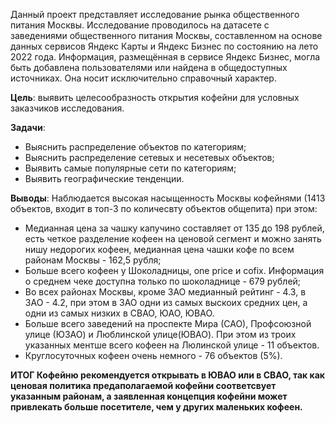 Данный проект представляет исследование рынка общественного питания Москвы.
Исследование проводилось на датасете с заведениями общественного питания Москвы, составленном на основе данных сервисов Яндекс Карты и Яндекс Бизнес по состоянию на лето 2022 года. Информация, размещённая в сервисе Яндекс Бизнес, могла быть добавлена пользователями или найдена в общедоступных источниках. Она носит исключительно справочный характер.

**Цель**: выявить целесообразность открытия кофейни для условных заказчиков исследования.

**Задачи**: 
* Выяснить распределение объектов по категориям;
* Выяснить распределение сетевых и несетевых объектов;
* Выявить самые популярные сети по категориям;
* Выявить географические тенденции.

**Выводы**: 
Наблюдается высокая насыщенность Москвы кофейнями (1413 объектов, входит в топ-3 по количесвту объектов общепита) при этом:

* Медианная цена за чашку капучино составляет от 135 до 198 рублей, есть четкое разделение кофеен на ценовой сегмент и можно занять нишу недорогих кофеен, медианная цена чашки кофе по всем районам Москвы - 162,5 рубля;
* Больше всего кофеен у Шоколадницы, one price и cofix. Информация о среднем чеке доступна только по шоколаднице - 679 рублей;
* Во всех районах Москвы, кроме ЗАО медианный рейтинг - 4.3, в ЗАО - 4.2, при этом в ЗАО одни из самых выскоих средних цен, а одни из самых низких в СВАО, ЮАО, ЮВАО.
* Больше всего заведений на проспекте Мира (САО), Профсоюзной улице (ЮЗАО) и Люблинской улице(ЮВАО). При этом из троих указанных ментше всего кофеен на Люлинской улице - 11 объектов.
* Круглосуточных кофеен очень немного - 76 объектов (5%).

**ИТОГ
Кофейню рекомендуется открывать в ЮВАО или в СВАО, так как ценовая политика предаполагаемой кофейни соответсвует указанным районам, а заявленная концепция кофейни может привлекать больше посетителе, чем у других маленьких кофеен.**
